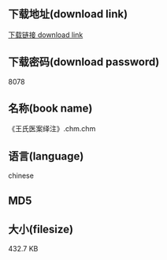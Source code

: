 ## 下载地址(download link)
[下载链接 download link](https://tutu365.netlify.app/?s=%E3%80%8A%E7%8E%8B%E6%B0%8F%E5%8C%BB%E6%A1%88%E7%BB%8E%E6%B3%A8%E3%80%8B.chm)

## 下载密码(download password)
8078

## 名称(book name)
《王氏医案绎注》.chm.chm

## 语言(language)
chinese

## MD5


## 大小(filesize)
432.7 KB
